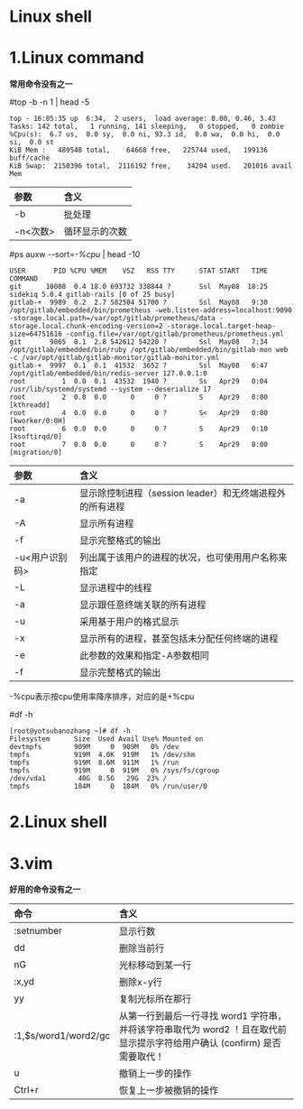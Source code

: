 # Linux shell

# 1.Linux command
**常用命令没有之一**

#top -b -n 1 | head -5

	top - 16:05:35 up  6:34,  2 users,  load average: 0.00, 0.46, 3.43
	Tasks: 142 total,   1 running, 141 sleeping,   0 stopped,   0 zombie
	%Cpu(s):  6.7 us,  0.0 sy,  0.0 ni, 93.3 id,  0.0 wa,  0.0 hi,  0.0 si,  0.0 st
	KiB Mem :   489548 total,    64668 free,   225744 used,   199136 buff/cache
	KiB Swap:  2150396 total,  2116192 free,    34204 used.   201016 avail Mem 


|参数|含义|
|:---|:---|
|-b|批处理|
|-n<次数>|循环显示的次数|

#ps auxw --sort=*-%cpu* | head -10

	USER       PID %CPU %MEM    VSZ   RSS TTY      STAT START   TIME COMMAND
	git      10008  0.4 18.0 693732 338844 ?       Ssl  May08  18:25 sidekiq 5.0.4 gitlab-rails [0 of 25 busy]
	gitlab-+  9989  0.2  2.7 582504 51700 ?        Ssl  May08   9:30 /opt/gitlab/embedded/bin/prometheus -web.listen-address=localhost:9090 -storage.local.path=/var/opt/gitlab/prometheus/data -storage.local.chunk-encoding-version=2 -storage.local.target-heap-size=64751616 -config.file=/var/opt/gitlab/prometheus/prometheus.yml
	git       9865  0.1  2.8 542612 54220 ?        Ssl  May08   7:34 /opt/gitlab/embedded/bin/ruby /opt/gitlab/embedded/bin/gitlab-mon web -c /var/opt/gitlab/gitlab-monitor/gitlab-monitor.yml
	gitlab-+  9997  0.1  0.1  41532  3652 ?        Ssl  May08   6:47 /opt/gitlab/embedded/bin/redis-server 127.0.0.1:0
	root         1  0.0  0.1  43532  1940 ?        Ss   Apr29   0:04 /usr/lib/systemd/systemd --system --deserialize 17
	root         2  0.0  0.0      0     0 ?        S    Apr29   0:00 [kthreadd]
	root         4  0.0  0.0      0     0 ?        S<   Apr29   0:00 [kworker/0:0H]
	root         6  0.0  0.0      0     0 ?        S    Apr29   0:10 [ksoftirqd/0]
	root         7  0.0  0.0      0     0 ?        S    Apr29   0:00 [migration/0]

|参数|含义|
|:---|:---|
|-a|显示除控制进程（session leader）和无终端进程外的所有进程|
|-A|显示所有进程|
|-f|显示完整格式的输出|
|-u<用户识别码>|列出属于该用户的进程的状况，也可使用用户名称来指定|
|-L|显示进程中的线程|
|-a|显示跟任意终端关联的所有进程|
|-u|采用基于用户的格式显示|
|-x|显示所有的进程，甚至包括未分配任何终端的进程|
|-e|此参数的效果和指定-A参数相同| 
|-f|显示完整格式的输出| 

-%cpu表示按cpu使用率降序排序，对应的是+%cpu

#df -h

	[root@yotsubanozhang ~]# df -h
	Filesystem      Size  Used Avail Use% Mounted on
	devtmpfs        909M     0  909M   0% /dev
	tmpfs           919M  4.0K  919M   1% /dev/shm
	tmpfs           919M  8.6M  911M   1% /run
	tmpfs           919M     0  919M   0% /sys/fs/cgroup
	/dev/vda1        40G  8.5G   29G  23% /
	tmpfs           184M     0  184M   0% /run/user/0

# 2.Linux shell

# 3.vim  
**好用的命令没有之一**

|命令|含义|
|:---|:---|
|:setnumber|显示行数|
|dd|删除当前行|
|nG|光标移动到某一行|
|:x,yd|删除x-y行|
|yy|复制光标所在那行|
|:1,$s/word1/word2/gc|从第一行到最后一行寻找 word1 字符串，并将该字符串取代为 word2 ！且在取代前显示提示字符给用户确认 (confirm) 是否需要取代！|
|u|撤销上一步的操作|
|Ctrl+r|恢复上一步被撤销的操作|

